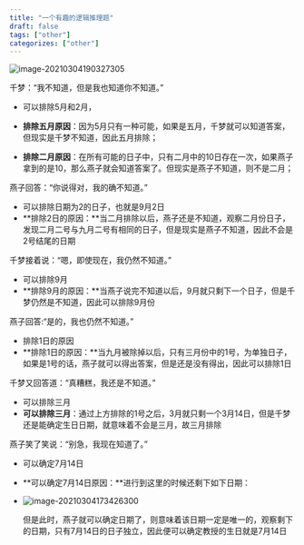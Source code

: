 ```yaml
---
title: "一个有趣的逻辑推理题"
draft: false
tags: ["other"]
categorizes: ["other"]
---
```


![image-20210304190327305](https://gitee.com/ymyguang/picture/raw/master/img/image-20210304190327305.png)

千梦：“我不知道，但是我也知道你不知道。”

- 可以排除5月和2月，

- **排除五月原因**：因为5月只有一种可能，如果是五月，千梦就可以知道答案，但现实是千梦不知道，因此五月排除；
- **排除二月原因**：在所有可能的日子中，只有二月中的10日存在一次，如果燕子拿到的是10，那么燕子就会知道答案了。但现实是燕子不知道，则不是二月；

燕子回答：“你说得对，我的确不知道。”

- 可以排除日期为2的日子，也就是9月2日
- **排除2日的原因：**当二月排除以后，燕子还是不知道，观察二月份日子，发现二月二号与九月二号有相同的日子，但是现实是燕子不知道，因此不会是2号结尾的日期

千梦接着说：“嗯，即使现在，我仍然不知道。”

- 可以排除9月
- **排除9月的原因：**当燕子说完不知道以后，9月就只剩下一个日子，但是千梦仍然是不知道，因此可以排除9月份

燕子回答:“是的，我也仍然不知道。”

- 排除1日的原因
- **排除1日的原因：**当九月被除掉以后，只有三月份中的1号，为单独日子，如果是1号的话，燕子就可以得出答案，但是还是没有得出，因此可以排除1日

千梦又回答道：“真糟糕，我还是不知道。”

- 可以排除三月
- **可以排除三月**：通过上方排除的1号之后，3月就只剩一个3月14日，但是千梦还是能确定生日日期，就意味着不会是三月，故三月排除

燕子笑了笑说：“别急，我现在知道了。”

- 可以确定7月14日

- **可以确定7月14日原因：**进行到这里的时候还剩下如下日期：

- ![image-20210304173426300](https://gitee.com/ymyguang/picture/raw/master/img/image-20210304173426300.png)

  但是此时，燕子就可以确定日期了，则意味着该日期一定是唯一的，观察剩下的日期，只有7月14日的日子独立，因此便可以确定教授的生日就是7月14日